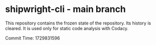 # shipwright-cli - main branch

This repository contains the frozen state of the repository.
Its history is cleared. It is used only for static code
analysis with Codacy.

Commit Time: 1729831596